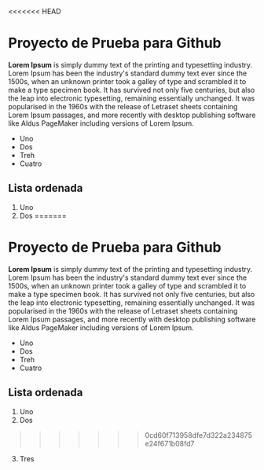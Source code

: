 <<<<<<< HEAD
# Proyecto de Prueba para Github

**Lorem Ipsum** is simply dummy text of the printing and typesetting industry. Lorem Ipsum has been the industry's standard dummy text ever since the 1500s, when an unknown printer took a galley of type and scrambled it to make a type specimen book. It has survived not only five centuries, but also the leap into electronic typesetting, remaining essentially unchanged. It was popularised in the 1960s with the release of Letraset sheets containing Lorem Ipsum passages, and more recently with desktop publishing software like Aldus PageMaker including versions of Lorem Ipsum.

- Uno
- Dos
- Treh
- Cuatro

## Lista ordenada
1. Uno 
2. Dos 
=======
# Proyecto de Prueba para Github

**Lorem Ipsum** is simply dummy text of the printing and typesetting industry. Lorem Ipsum has been the industry's standard dummy text ever since the 1500s, when an unknown printer took a galley of type and scrambled it to make a type specimen book. It has survived not only five centuries, but also the leap into electronic typesetting, remaining essentially unchanged. It was popularised in the 1960s with the release of Letraset sheets containing Lorem Ipsum passages, and more recently with desktop publishing software like Aldus PageMaker including versions of Lorem Ipsum.

- Uno
- Dos
- Treh
- Cuatro

## Lista ordenada
1. Uno 
2. Dos 
>>>>>>> 0cd60f713958dfe7d322a234875e24f671b08fd7
3. Tres